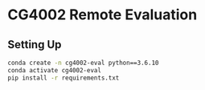 # CG4002 Remote Evaluation

## Setting Up

```bash
conda create -n cg4002-eval python==3.6.10
conda activate cg4002-eval
pip install -r requirements.txt
```
